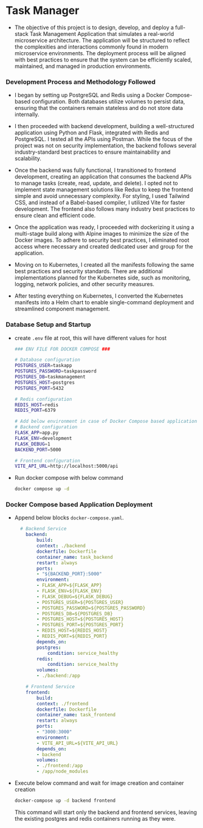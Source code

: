 # Task Manager

- The objective of this project is to design, develop, and deploy a full-stack Task Management Application that simulates a real-world microservice architecture. The application will be structured to reflect the complexities and interactions commonly found in modern microservice environments. The deployment process will be aligned with best practices to ensure that the system can be efficiently scaled, maintained, and managed in production environments.

### Development Process and Methodology Followed

- I began by setting up PostgreSQL and Redis using a Docker Compose-based configuration. Both databases utilize volumes to persist data, ensuring that the containers remain stateless and do not store data internally.

- I then proceeded with backend development, building a well-structured application using Python and Flask, integrated with Redis and PostgreSQL. I tested all the APIs using Postman. While the focus of the project was not on security implementation, the backend follows several industry-standard best practices to ensure maintainability and scalability.

- Once the backend was fully functional, I transitioned to frontend development, creating an application that consumes the backend APIs to manage tasks (create, read, update, and delete). I opted not to implement state management solutions like Redux to keep the frontend simple and avoid unnecessary complexity. For styling, I used Tailwind CSS, and instead of a Babel-based compiler, I utilized Vite for faster development. The frontend also follows many industry best practices to ensure clean and efficient code.

- Once the application was ready, I proceeded with dockerizing it using a multi-stage build along with Alpine images to minimize the size of the Docker images. To adhere to security best practices, I eliminated root access where necessary and created dedicated user and group for the application.

- Moving on to Kubernetes, I created all the manifests following the same best practices and security standards. There are additional implementations planned for the Kubernetes side, such as monitoring, logging, network policies, and other security measures.

- After testing everything on Kubernetes, I converted the Kubernetes manifests into a Helm chart to enable single-command deployment and streamlined component management.

### Database Setup and Startup

-   create `.env` file at root, this will have different values for host

    ```bash
    ### ENV FILE FOR DOCKER COMPOSE ###

    # Database configuration
    POSTGRES_USER=taskapp
    POSTGRES_PASSWORD=taskpassword
    POSTGRES_DB=taskmanagement
    POSTGRES_HOST=postgres
    POSTGRES_PORT=5432

    # Redis configuration
    REDIS_HOST=redis
    REDIS_PORT=6379

    # Add below environment in case of Docker Compose based application deployment
    # Backend configuration
    FLASK_APP=app.py
    FLASK_ENV=development
    FLASK_DEBUG=1
    BACKEND_PORT=5000

    # Frontend configuration
    VITE_API_URL=http://localhost:5000/api
    ```

-   Run docker compose with below command
    ```bash
    docker compose up -d
    ```

### Docker Compose based Application Deployment

-  Append below blocks `docker-compose.yaml`.

    ```yaml
      # Backend Service
        backend:
            build:
            context: ./backend
            dockerfile: Dockerfile
            container_name: task_backend
            restart: always
            ports:
            - "${BACKEND_PORT}:5000"
            environment:
            - FLASK_APP=${FLASK_APP}
            - FLASK_ENV=${FLASK_ENV}
            - FLASK_DEBUG=${FLASK_DEBUG}
            - POSTGRES_USER=${POSTGRES_USER}
            - POSTGRES_PASSWORD=${POSTGRES_PASSWORD}
            - POSTGRES_DB=${POSTGRES_DB}
            - POSTGRES_HOST=${POSTGRES_HOST}
            - POSTGRES_PORT=${POSTGRES_PORT}
            - REDIS_HOST=${REDIS_HOST}
            - REDIS_PORT=${REDIS_PORT}
            depends_on:
            postgres:
                condition: service_healthy
            redis:
                condition: service_healthy
            volumes:
            - ./backend:/app

        # Frontend Service
        frontend:
            build:
            context: ./frontend
            dockerfile: Dockerfile
            container_name: task_frontend
            restart: always
            ports:
            - "3000:3000"
            environment:
            - VITE_API_URL=${VITE_API_URL}
            depends_on:
            - backend
            volumes:
            - ./frontend:/app
            - /app/node_modules
    ```

- Execute below command and wait for image creation and container creation
    ```bash
    docker-compose up -d backend frontend
    ```
    This command will start only the backend and frontend services, leaving the existing postgres and redis containers running as they were.
